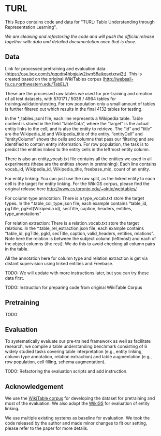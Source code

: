 # TURL
This Repo contains code and data for "TURL: Table Understanding through Representation Learning". 

*We are cleaning and refactoring the code and will push the official release together with data and detailed documentation once that is done.*

## Data
Link for processed pretraining and evaluation data (https://osu.box.com/s/qqpdn4hbgjaiw2twn58aikqsxtxrwi2t). This is created based on the original WikiTables corpus (http://websail-fe.cs.northwestern.edu/TabEL/)

These are the processed raw tables we used for pre-training and creation of all test datasets, with 570171 / 5036 / 4964 tables for training/validation/testing. For row population only a small amount of tables is further filtered out which results in the final 4132 tables for testing.

In the *_tables.jsonl file, each line represents a Wikipedia table. Table content is stored in the field “tableData”, where the “target” is the actual entity links to the cell, and is also the entity to retrieve. The “id” and “title” are the Wikipedia_id and Wikipedia_title of the entity. “entityCell” and “entityColumn” shows the cells and columns that pass our filtering and are identified to contain entity information. For row population, the task is to predict the entities linked to the entity cells in the leftmost entity column.

There is also an entity_vocab.txt file contains all the entities we used in all experiments (these are the entities shown in pretraining). Each line contains vocab_id, Wikipedia_id, Wikipedia_title, freebase_mid, count of an entity.

For entity linking:
You can just use the raw split, as the linked entity to each cell is the target for entity linking. For the WikiGS corpus, please find the original release here http://www.cs.toronto.edu/~oktie/webtables/

For column type annotation:
There is a type_vocab.txt store the target types. In the *.table_col_type.json file, each example contains “table_id, pgTitle, pgEnt(Wikipedia id), secTitle, caption, headers, entities, type_annotations”

For relation extraction:
There is a relation_vocab.txt store the target relations. In the *.table_rel_extraction.json file, each example contains “table_id, pgTitle, pgId, secTitle, caption, valid_headers, entities, relations”. Note here the relation is between the subject column (leftmost) and each of the object columns (the rest). We do this to avoid checking all column pairs in the table.

All the annotation here for column type and relation extraction is get via distant supervision using linked entities and Freebase.

TODO: We will update with more instructions later, but you can try these data first.

TODO: Instruction for preparing code from original WikiTable Corpus

## Pretraining
TODO

## Evaluation
To systematically evaluate our pre-trained framework as well as facilitate research, we compile a table understanding benchmark consisting of 6 widely studied tasks covering
table interpretation (e.g., entity linking, column type annotation, relation extraction) and table augmentation (e.g., row population, cell filling, schema augmentation).

TODO: Refactoring the evaluation scripts and add instruction.

## Acknowledgement
We use the [WikiTable corpus](http://websail-fe.cs.northwestern.edu/TabEL/) for developing the dataset for pretraining and most of the evaluation. 
We also adopt the [WikiGS](http://www.cs.toronto.edu/~oktie/webtables/) for evaluation of entity linking.

We use multiple existing systems as baseline for evaluation. We took the code released by the author and made minor changes to fit our setting, please refer to the paper for more details. 


